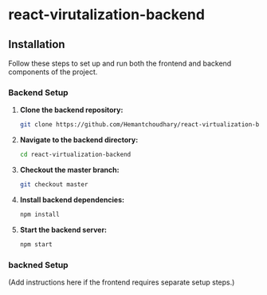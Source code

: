 # react-virutalization-backend

## Installation

Follow these steps to set up and run both the frontend and backend components of the project.

### Backend Setup

1. **Clone the backend repository:**

   ```bash
   git clone https://github.com/Hemantchoudhary/react-virtualization-backend.git
   ```

2. **Navigate to the backend directory:**

   ```bash
   cd react-virtualization-backend
   ```

3. **Checkout the master branch:**

   ```bash
   git checkout master
   ```

4. **Install backend dependencies:**

   ```bash
   npm install
   ```

5. **Start the backend server:**

   ```bash
   npm start
   ```

### backned Setup

(Add instructions here if the frontend requires separate setup steps.)
